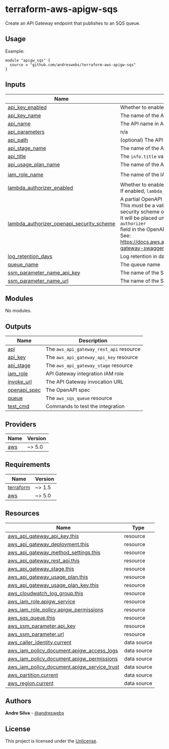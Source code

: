 # terraform-aws-apigw-sqs

Create an API Gateway endpoint that publishes to an SQS queue.

[//]: # (BEGIN_TF_DOCS)


## Usage

Example:

```hcl
module "apigw_sqs" {
  source = "github.com/andreswebs/terraform-aws-apigw-sqs"
}
```



## Inputs

| Name | Description | Type | Default | Required |
|------|-------------|------|---------|:--------:|
| <a name="input_api_key_enabled"></a> [api\_key\_enabled](#input\_api\_key\_enabled) | Whether to enable API key for API Gateway | `bool` | `true` | no |
| <a name="input_api_key_name"></a> [api\_key\_name](#input\_api\_key\_name) | The name of the API Gateway key | `string` | `"default"` | no |
| <a name="input_api_name"></a> [api\_name](#input\_api\_name) | The API name in API Gateway | `string` | `"webhook"` | no |
| <a name="input_api_parameters"></a> [api\_parameters](#input\_api\_parameters) | n/a | `string` | `""` | no |
| <a name="input_api_path"></a> [api\_path](#input\_api\_path) | (optional) The API path | `string` | `"/"` | no |
| <a name="input_api_stage_name"></a> [api\_stage\_name](#input\_api\_stage\_name) | The name of the API Gateway stage | `string` | `"default"` | no |
| <a name="input_api_title"></a> [api\_title](#input\_api\_title) | The `info.title` value in the OpenAPI spec | `string` | `"webhook"` | no |
| <a name="input_api_usage_plan_name"></a> [api\_usage\_plan\_name](#input\_api\_usage\_plan\_name) | The name of the API Gateway usage plan | `string` | `"default"` | no |
| <a name="input_iam_role_name"></a> [iam\_role\_name](#input\_iam\_role\_name) | The name of the IAM role for API Gateway | `string` | `"apigateway-webhook"` | no |
| <a name="input_lambda_authorizer_enabled"></a> [lambda\_authorizer\_enabled](#input\_lambda\_authorizer\_enabled) | Whether to enable Lambda Autorizer for API Gateway.<br>If enabled, `lambda_authorizer_openapi_security_scheme` must be set. | `bool` | `false` | no |
| <a name="input_lambda_authorizer_openapi_security_scheme"></a> [lambda\_authorizer\_openapi\_security\_scheme](#input\_lambda\_authorizer\_openapi\_security\_scheme) | A partial OpenAPI configuration for the Lambda Authorizer.<br>This must be a valid JSON string representing a valid OpenAPI security scheme object.<br>It will be placed under the `components.securitySchemes.lambda-authorizer`<br>field in the OpenAPI spec.<br>See:<br><https://docs.aws.amazon.com/apigateway/latest/developerguide/api-gateway-swagger-extensions-authorizer.html> | `string` | `""` | no |
| <a name="input_log_retention_days"></a> [log\_retention\_days](#input\_log\_retention\_days) | Log retention in days | `number` | `30` | no |
| <a name="input_queue_name"></a> [queue\_name](#input\_queue\_name) | The queue name | `string` | `"webhook"` | no |
| <a name="input_ssm_parameter_name_api_key"></a> [ssm\_parameter\_name\_api\_key](#input\_ssm\_parameter\_name\_api\_key) | The name of the SSM parameter to store the API key | `string` | `null` | no |
| <a name="input_ssm_parameter_name_url"></a> [ssm\_parameter\_name\_url](#input\_ssm\_parameter\_name\_url) | The name of the SSM parameter to store the webhook URL | `string` | `null` | no |

## Modules

No modules.

## Outputs

| Name | Description |
|------|-------------|
| <a name="output_api"></a> [api](#output\_api) | The `aws_api_gateway_rest_api` resource |
| <a name="output_api_key"></a> [api\_key](#output\_api\_key) | The `aws_api_gateway_api_key` resource |
| <a name="output_api_stage"></a> [api\_stage](#output\_api\_stage) | The `aws_api_gateway_stage` resource |
| <a name="output_iam_role"></a> [iam\_role](#output\_iam\_role) | API Gateway integration IAM role |
| <a name="output_invoke_url"></a> [invoke\_url](#output\_invoke\_url) | The API Gateway invocation URL |
| <a name="output_openapi_spec"></a> [openapi\_spec](#output\_openapi\_spec) | The OpenAPI spec |
| <a name="output_queue"></a> [queue](#output\_queue) | The `aws_sqs_queue` resource |
| <a name="output_test_cmd"></a> [test\_cmd](#output\_test\_cmd) | Commands to test the integration |

## Providers

| Name | Version |
|------|---------|
| <a name="provider_aws"></a> [aws](#provider\_aws) | ~> 5.0 |

## Requirements

| Name | Version |
|------|---------|
| <a name="requirement_terraform"></a> [terraform](#requirement\_terraform) | ~> 1.5 |
| <a name="requirement_aws"></a> [aws](#requirement\_aws) | ~> 5.0 |

## Resources

| Name | Type |
|------|------|
| [aws_api_gateway_api_key.this](https://registry.terraform.io/providers/hashicorp/aws/latest/docs/resources/api_gateway_api_key) | resource |
| [aws_api_gateway_deployment.this](https://registry.terraform.io/providers/hashicorp/aws/latest/docs/resources/api_gateway_deployment) | resource |
| [aws_api_gateway_method_settings.this](https://registry.terraform.io/providers/hashicorp/aws/latest/docs/resources/api_gateway_method_settings) | resource |
| [aws_api_gateway_rest_api.this](https://registry.terraform.io/providers/hashicorp/aws/latest/docs/resources/api_gateway_rest_api) | resource |
| [aws_api_gateway_stage.this](https://registry.terraform.io/providers/hashicorp/aws/latest/docs/resources/api_gateway_stage) | resource |
| [aws_api_gateway_usage_plan.this](https://registry.terraform.io/providers/hashicorp/aws/latest/docs/resources/api_gateway_usage_plan) | resource |
| [aws_api_gateway_usage_plan_key.this](https://registry.terraform.io/providers/hashicorp/aws/latest/docs/resources/api_gateway_usage_plan_key) | resource |
| [aws_cloudwatch_log_group.this](https://registry.terraform.io/providers/hashicorp/aws/latest/docs/resources/cloudwatch_log_group) | resource |
| [aws_iam_role.apigw_service](https://registry.terraform.io/providers/hashicorp/aws/latest/docs/resources/iam_role) | resource |
| [aws_iam_role_policy.apigw_permissions](https://registry.terraform.io/providers/hashicorp/aws/latest/docs/resources/iam_role_policy) | resource |
| [aws_sqs_queue.this](https://registry.terraform.io/providers/hashicorp/aws/latest/docs/resources/sqs_queue) | resource |
| [aws_ssm_parameter.api_key](https://registry.terraform.io/providers/hashicorp/aws/latest/docs/resources/ssm_parameter) | resource |
| [aws_ssm_parameter.url](https://registry.terraform.io/providers/hashicorp/aws/latest/docs/resources/ssm_parameter) | resource |
| [aws_caller_identity.current](https://registry.terraform.io/providers/hashicorp/aws/latest/docs/data-sources/caller_identity) | data source |
| [aws_iam_policy_document.apigw_access_logs](https://registry.terraform.io/providers/hashicorp/aws/latest/docs/data-sources/iam_policy_document) | data source |
| [aws_iam_policy_document.apigw_permissions](https://registry.terraform.io/providers/hashicorp/aws/latest/docs/data-sources/iam_policy_document) | data source |
| [aws_iam_policy_document.apigw_service_trust](https://registry.terraform.io/providers/hashicorp/aws/latest/docs/data-sources/iam_policy_document) | data source |
| [aws_partition.current](https://registry.terraform.io/providers/hashicorp/aws/latest/docs/data-sources/partition) | data source |
| [aws_region.current](https://registry.terraform.io/providers/hashicorp/aws/latest/docs/data-sources/region) | data source |

[//]: # (END_TF_DOCS)

## Authors

**Andre Silva** - [@andreswebs](https://github.com/andreswebs)

## License

This project is licensed under the [Unlicense](UNLICENSE.md).
